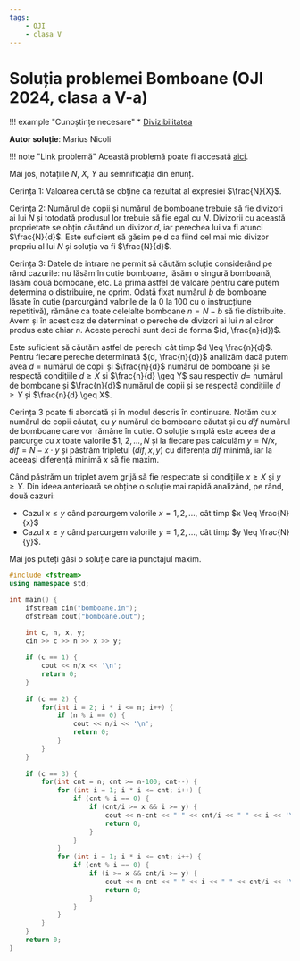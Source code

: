 ```yaml
---
tags:
    - OJI
    - clasa V
---
```


# Soluția problemei Bomboane (OJI 2024, clasa a V-a)

!!! example "Cunoștințe necesare"
    * [Divizibilitatea](https://edu.roalgo.ro/usor/divisibility/)

**Autor soluție**: Marius Nicoli

!!! note "Link problemă"
    Această problemă poate fi accesată [aici](https://kilonova.ro/problems/2516/).

Mai jos, notațiile $N$, $X$, $Y$ au semnificația din enunț.

Cerința $1$: Valoarea cerută se obține ca rezultat al expresiei $\frac{N}{X}$.

Cerința $2$: Numărul de copii și numărul de bomboane trebuie să fie divizori ai lui $N$ și totodată produsul lor trebuie să fie egal cu $N$. Divizorii cu această proprietate se obțin căutând un divizor $d$, iar perechea lui va fi atunci $\frac{N}{d}$. Este suficient să găsim pe d ca fiind cel mai mic divizor propriu al lui $N$ și soluția va fi $\frac{N}{d}$.

Cerința $3$: Datele de intrare ne permit să căutăm soluție considerând pe rând cazurile: nu lăsăm în cutie bomboane, lăsăm o singură bomboană, lăsăm două bomboane, etc. La prima astfel de valoare pentru care putem determina o distribuire, ne oprim. Odată fixat numărul $b$ de bomboane lăsate în cutie (parcurgând valorile de la $0$ la $100$ cu o instrucțiune repetitivă), rămâne ca toate celelalte bomboane $n = N − b$ să fie distribuite. Avem și în acest caz de determinat o pereche de divizori ai lui $n$ al căror produs este chiar $n$. Aceste perechi sunt deci de forma $(d, \frac{n}{d})$. 

Este suficient să căutăm astfel de perechi cât timp $d \leq \frac{n}{d}$. Pentru fiecare pereche determinată $(d, \frac{n}{d})$ analizăm dacă putem avea $d$ = numărul de copii și $\frac{n}{d}$ numărul de bomboane și se respectă condițiile $d \geq X$ și $\frac{n}{d} \geq Y$ sau respectiv $d =$ numărul de bomboane și $\frac{n}{d}$ numărul de copii și se respectă condițiile $d \geq Y$ și $\frac{n}{d} \geq X$.

Cerința $3$ poate fi abordată și în modul descris în continuare. Notăm cu $x$ numărul de copii căutat, cu $y$ numărul de bomboane căutat și cu $dif$ numărul de bomboane care vor rămâne în cutie. O soluție simplă este aceea de a parcurge cu $x$ toate valorile $1, $2, \dots, N$ și la fiecare pas calculăm $y = N/x$, $dif = N − x \cdot y$ și păstrăm tripletul $(dif, x, y)$ cu diferența $dif$ minimă, iar la aceeași diferență minimă $x$ să fie maxim. 

Când păstrăm un triplet avem grijă să fie respectate și condițiile $x \geq X$ și $y \geq Y$. Din ideea anterioară se obține o soluție mai rapidă analizând, pe rând, două cazuri:
 
* Cazul $x \leq y$ când parcurgem valorile $x = 1, 2, \dots$, cât timp $x \leq \frac{N}{x}$
* Cazul $x \geq y$ când parcurgem valorile $y = 1, 2, \dots$, cât timp $y \leq \frac{N}{y}$.

Mai jos puteți găsi o soluție care ia punctajul maxim.

```cpp
#include <fstream>
using namespace std;

int main() {
    ifstream cin("bomboane.in");
    ofstream cout("bomboane.out");

    int c, n, x, y;
    cin >> c >> n >> x >> y;
    
    if (c == 1) {
        cout << n/x << '\n';
        return 0;
    }
    
    if (c == 2) {
        for(int i = 2; i * i <= n; i++) {
            if (n % i == 0) {
                cout << n/i << '\n';
                return 0;
            }
        }
    }
    
    if (c == 3) {
        for(int cnt = n; cnt >= n-100; cnt--) {
            for (int i = 1; i * i <= cnt; i++) {
                if (cnt % i == 0) {
                    if (cnt/i >= x && i >= y) {
                        cout << n-cnt << " " << cnt/i << " " << i << '\n';
                        return 0;
                    }
                }
            }
            for (int i = 1; i * i <= cnt; i++) {
                if (cnt % i == 0) {
                    if (i >= x && cnt/i >= y) {
                        cout << n-cnt << " " << i << " " << cnt/i << '\n';
                        return 0;
                    }
                }
            }
        }
    }
    return 0;
}
```